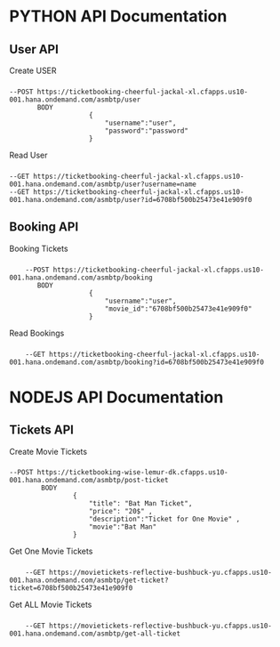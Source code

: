 # PYTHON API Documentation
## User API
Create USER <br />
###
	--POST https://ticketbooking-cheerful-jackal-xl.cfapps.us10-001.hana.ondemand.com/asmbtp/user 
		   BODY 
		                { 
		                    "username":"user", 
		                    "password":"password" 
		                } 
      
Read User <br />
###
	--GET https://ticketbooking-cheerful-jackal-xl.cfapps.us10-001.hana.ondemand.com/asmbtp/user?username=name 
	--GET https://ticketbooking-cheerful-jackal-xl.cfapps.us10-001.hana.ondemand.com/asmbtp/user?id=6708bf500b25473e41e909f0 
## Booking API
Booking Tickets
###
        --POST https://ticketbooking-cheerful-jackal-xl.cfapps.us10-001.hana.ondemand.com/asmbtp/booking 
		   BODY
		                {
                            "username":"user",
                            "movie_id":"6708bf500b25473e41e909f0"
                        }
			
Read Bookings
###
        --GET https://ticketbooking-cheerful-jackal-xl.cfapps.us10-001.hana.ondemand.com/asmbtp/booking?id=6708bf500b25473e41e909f0
    
# NODEJS API Documentation
## Tickets API
Create Movie Tickets
###
	--POST https://ticketbooking-wise-lemur-dk.cfapps.us10-001.hana.ondemand.com/asmbtp/post-ticket
            BODY
                    {
                        "title": "Bat Man Ticket", 
                        "price": "20$" , 
                        "description":"Ticket for One Movie" , 
                        "movie":"Bat Man"
                    }
		    
Get One Movie Tickets
###
        --GET https://movietickets-reflective-bushbuck-yu.cfapps.us10-001.hana.ondemand.com/asmbtp/get-ticket?ticket=6708bf500b25473e41e909f0
	
Get ALL Movie Tickets
###
        --GET https://movietickets-reflective-bushbuck-yu.cfapps.us10-001.hana.ondemand.com/asmbtp/get-all-ticket
